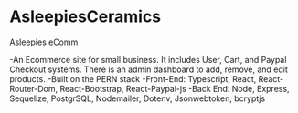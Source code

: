 # AsleepiesCeramics
Asleepies eComm

-An Ecommerce site for small business. It includes User, Cart, and Paypal Checkout systems. There is an admin dashboard to add, remove, and edit products. 
-Built on the PERN stack
-Front-End: Typescript, React, React-Router-Dom, React-Bootstrap, React-Paypal-js
-Back End: Node, Express, Sequelize, PostgrSQL, Nodemailer, Dotenv, Jsonwebtoken, bcryptjs 